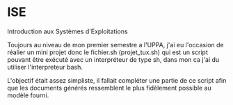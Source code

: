 # ISE
Introduction aux Systèmes d'Exploitations

Toujours au niveau de mon premier semestre a l'UPPA, j'ai eu l'occasion de réalier un mini projet donc le fichier.sh (projet_tux.sh) qui est un script pouvant être exécuté avec un interpréteur de type sh, dans mon ca j'ai du utiliser l'interpreteur bash. 

L'objectif était assez simpliste, il fallait compléter une partie de ce script afin que les documents générés ressemblent le plus fidèlement possible au modèle fourni.
